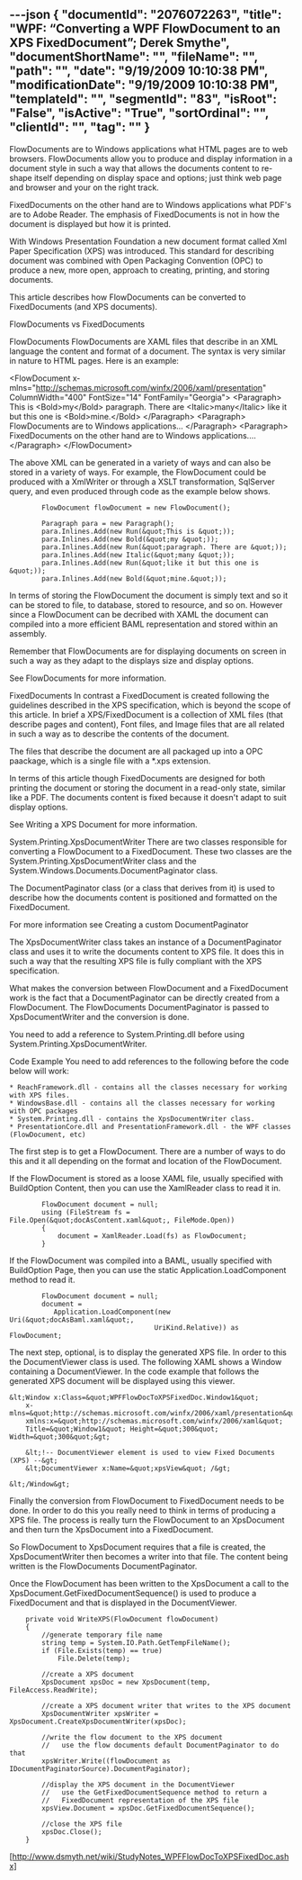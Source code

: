 ---json
{
  "documentId": "2076072263",
  "title": "WPF: “Converting a WPF FlowDocument to an XPS FixedDocument”; Derek Smythe",
  "documentShortName": "",
  "fileName": "",
  "path": "",
  "date": "9/19/2009 10:10:38 PM",
  "modificationDate": "9/19/2009 10:10:38 PM",
  "templateId": "",
  "segmentId": "83",
  "isRoot": "False",
  "isActive": "True",
  "sortOrdinal": "",
  "clientId": "",
  "tag": ""
}
---

FlowDocuments are to Windows applications what HTML pages are to web browsers. FlowDocuments allow you to produce and display information in a document style in such a way that allows the documents content to re-shape itself depending on display space and options; just think web page and browser and your on the right track.

FixedDocuments on the other hand are to Windows applications what PDF's are to Adobe Reader. The emphasis of FixedDocuments is not in how the document is displayed but how it is printed.

With Windows Presentation Foundation a new document format called Xml Paper Specification (XPS) was introduced. This standard for describing document was combined with Open Packaging Convention (OPC) to produce a new, more open, approach to creating, printing, and storing documents.

This article describes how FlowDocuments can be converted to FixedDocuments (and XPS documents).

FlowDocuments vs FixedDocuments


FlowDocuments
FlowDocuments are XAML files that describe in an XML language the content and format of a document. The syntax is very similar in nature to HTML pages. Here is an example:

&lt;FlowDocument x­mlns=&quot;http://schemas.microsoft.com/winfx/2006/xaml/presentation&quot;
    ColumnWidth=&quot;400&quot; FontSize=&quot;14&quot; FontFamily=&quot;Georgia&quot;&gt;
    &lt;Paragraph&gt;
        This is
        &lt;Bold&gt;my&lt;/Bold&gt; paragraph. There are
        &lt;Italic&gt;many&lt;/Italic&gt; like it but this one is
        &lt;Bold&gt;mine.&lt;/Bold&gt;
    &lt;/Paragraph&gt;
    &lt;Paragraph&gt;
        FlowDocuments are to Windows applications... 
    &lt;/Paragraph&gt;
    &lt;Paragraph&gt;
        FixedDocuments on the other hand are to Windows applications....
    &lt;/Paragraph&gt;
&lt;/FlowDocument&gt;


The above XML can be generated in a variety of ways and can also be stored in a variety of ways. For example, the FlowDocument could be produced with a XmlWriter or through a XSLT transformation, SqlServer query, and even produced through code as the example below shows.

            FlowDocument flowDocument = new FlowDocument();

            Paragraph para = new Paragraph();
            para.Inlines.Add(new Run(&quot;This is &quot;));
            para.Inlines.Add(new Bold(&quot;my &quot;));
            para.Inlines.Add(new Run(&quot;paragraph. There are &quot;));
            para.Inlines.Add(new Italic(&quot;many &quot;));
            para.Inlines.Add(new Run(&quot;like it but this one is &quot;));
            para.Inlines.Add(new Bold(&quot;mine.&quot;));


In terms of storing the FlowDocument the document is simply text and so it can be stored to file, to database, stored to resource, and so on. However since a FlowDocument can be decribed with XAML the document can compiled into a more efficient BAML representation and stored within an assembly.

Remember that FlowDocuments are for displaying documents on screen in such a way as they adapt to the displays size and display options.

See FlowDocuments for more information.

FixedDocuments
In contrast a FixedDocument is created following the guidelines described in the XPS specification, which is beyond the scope of this article. In brief a XPS/FixedDocument is a collection of XML files (that describe pages and content), Font files, and Image files that are all related in such a way as to describe the contents of the document.

The files that describe the document are all packaged up into a OPC paackage, which is a single file with a *.xps extension.

In terms of this article though FixedDocuments are designed for both printing the document or storing the document in a read-only state, similar like a PDF. The documents content is fixed because it doesn't adapt to suit display options.

See Writing a XPS Document for more information.

System.Printing.XpsDocumentWriter
There are two classes responsible for converting a FlowDocument to a FixedDocument. These two classes are the System.Printing.XpsDocumentWriter class and the System.Windows.Documents.DocumentPaginator class.

The DocumentPaginator class (or a class that derives from it) is used to describe how the documents content is positioned and formatted on the FixedDocument.

For more information see Creating a custom DocumentPaginator

The XpsDocumentWriter class takes an instance of a DocumentPaginator class and uses it to write the documents content to XPS file. It does this in such a way that the resulting XPS file is fully compliant with the XPS specification.

What makes the conversion between FlowDocument and a FixedDocument work is the fact that a DocumentPaginator can be directly created from a FlowDocument. The FlowDocuments DocumentPaginator is passed to XpsDocumentWriter and the conversion is done.

You need to add a reference to System.Printing.dll before using System.Printing.XpsDocumentWriter.

Code Example
You need to add references to the following before the code below will work:

    * ReachFramework.dll - contains all the classes necessary for working with XPS files.
    * WindowsBase.dll - contains all the classes necessary for working with OPC packages
    * System.Printing.dll - contains the XpsDocumentWriter class.
    * PresentationCore.dll and PresentationFramework.dll - the WPF classes (FlowDocument, etc)


The first step is to get a FlowDocument. There are a number of ways to do this and it all depending on the format and location of the FlowDocument.

If the FlowDocument is stored as a loose XAML file, usually specified with BuildOption Content, then you can use the XamlReader class to read it in.

            FlowDocument document = null;
            using (FileStream fs = File.Open(&quot;docAsContent.xaml&quot;, FileMode.Open))
            {
                document = XamlReader.Load(fs) as FlowDocument;
            }


If the FlowDocument was compiled into a BAML, usually specified with BuildOption Page, then you can use the static Application.LoadComponent method to read it.

            FlowDocument document = null;
            document = 
               Application.LoadComponent(new Uri(&quot;docAsBaml.xaml&quot;, 
                                        UriKind.Relative)) as FlowDocument;


The next step, optional, is to display the generated XPS file. In order to this the DocumentViewer class is used. The following XAML shows a Window containing a DocumentViewer. In the code example that follows the generated XPS document will be displayed using this viewer.

    &lt;Window x:Class=&quot;WPFFlowDocToXPSFixedDoc.Window1&quot;
        x­mlns=&quot;http://schemas.microsoft.com/winfx/2006/xaml/presentation&quot;
        x­mlns:x=&quot;http://schemas.microsoft.com/winfx/2006/xaml&quot;
        Title=&quot;Window1&quot; Height=&quot;300&quot; Width=&quot;300&quot;&gt;

        &lt;!-- DocumentViewer element is used to view Fixed Documents (XPS) --&gt;
        &lt;DocumentViewer x:Name=&quot;xpsView&quot; /&gt;

    &lt;/Window&gt;


Finally the conversion from FlowDocument to FixedDocument needs to be done. In order to do this you really need to think in terms of producing a XPS file. The process is really turn the FlowDocument to an XpsDocument and then turn the XpsDocument into a FixedDocument.

So FlowDocument to XpsDocument requires that a file is created, the XpsDocumentWriter then becomes a writer into that file. The content being written is the FlowDocuments DocumentPaginator.

Once the FlowDocument has been written to the XpsDocument a call to the XpsDocument.GetFixedDocumentSequence() is used to produce a FixedDocument and that is displayed in the DocumentViewer.

        private void WriteXPS(FlowDocument flowDocument)
        {
            //generate temporary file name
            string temp = System.IO.Path.GetTempFileName();
            if (File.Exists(temp) == true)
                File.Delete(temp);

            //create a XPS document 
            XpsDocument xpsDoc = new XpsDocument(temp, FileAccess.ReadWrite);

            //create a XPS document writer that writes to the XPS document
            XpsDocumentWriter xpsWriter = XpsDocument.CreateXpsDocumentWriter(xpsDoc);

            //write the flow document to the XPS document
            //   use the flow documents default DocumentPaginator to do that
            xpsWriter.Write((flowDocument as IDocumentPaginatorSource).DocumentPaginator);

            //display the XPS document in the DocumentViewer
            //   use the GetFixedDocumentSequence method to return a 
            //   FixedDocument representation of the XPS file
            xpsView.Document = xpsDoc.GetFixedDocumentSequence();

            //close the XPS file
            xpsDoc.Close();
        }

[http://www.dsmyth.net/wiki/StudyNotes_WPFFlowDocToXPSFixedDoc.ashx]
